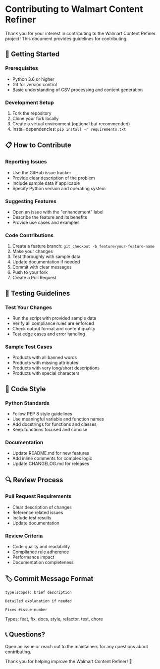 # Contributing to Walmart Content Refiner

Thank you for your interest in contributing to the Walmart Content Refiner project! This document provides guidelines for contributing.

## 🚀 Getting Started

### Prerequisites
- Python 3.6 or higher
- Git for version control
- Basic understanding of CSV processing and content generation

### Development Setup
1. Fork the repository
2. Clone your fork locally
3. Create a virtual environment (optional but recommended)
4. Install dependencies: `pip install -r requirements.txt`

## 📋 How to Contribute

### Reporting Issues
- Use the GitHub issue tracker
- Provide clear description of the problem
- Include sample data if applicable
- Specify Python version and operating system

### Suggesting Features
- Open an issue with the "enhancement" label
- Describe the feature and its benefits
- Provide use cases and examples

### Code Contributions
1. Create a feature branch: `git checkout -b feature/your-feature-name`
2. Make your changes
3. Test thoroughly with sample data
4. Update documentation if needed
5. Commit with clear messages
6. Push to your fork
7. Create a Pull Request

## 🧪 Testing Guidelines

### Test Your Changes
- Run the script with provided sample data
- Verify all compliance rules are enforced
- Check output format and content quality
- Test edge cases and error handling

### Sample Test Cases
- Products with all banned words
- Products with missing attributes
- Products with very long/short descriptions
- Products with special characters

## 📝 Code Style

### Python Standards
- Follow PEP 8 style guidelines
- Use meaningful variable and function names
- Add docstrings for functions and classes
- Keep functions focused and concise

### Documentation
- Update README.md for new features
- Add inline comments for complex logic
- Update CHANGELOG.md for releases

## 🔍 Review Process

### Pull Request Requirements
- Clear description of changes
- Reference related issues
- Include test results
- Update documentation

### Review Criteria
- Code quality and readability
- Compliance rule adherence
- Performance impact
- Documentation completeness

## 🏷️ Commit Message Format
```
type(scope): brief description

Detailed explanation if needed

Fixes #issue-number
```

Types: feat, fix, docs, style, refactor, test, chore

## 📞 Questions?
Open an issue or reach out to the maintainers for any questions about contributing.

Thank you for helping improve the Walmart Content Refiner! 🙏